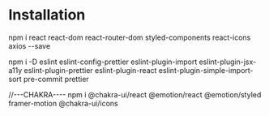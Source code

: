 # Installation

npm i react react-dom react-router-dom styled-components react-icons axios --save

npm i -D eslint eslint-config-prettier eslint-plugin-import eslint-plugin-jsx-a11y eslint-plugin-prettier eslint-plugin-react eslint-plugin-simple-import-sort pre-commit prettier

//---CHAKRA----
npm i @chakra-ui/react @emotion/react @emotion/styled framer-motion @chakra-ui/icons
